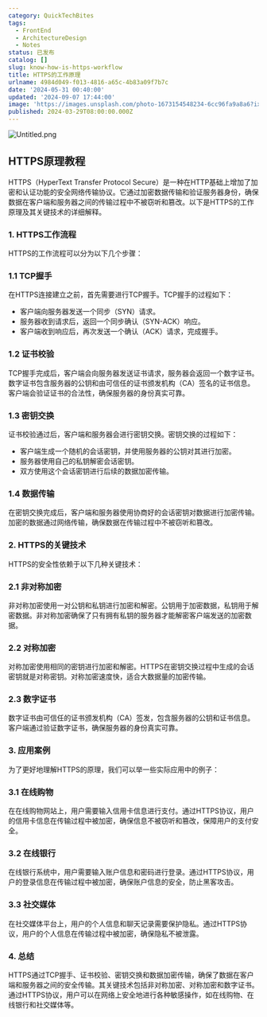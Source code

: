 ```yaml
---
category: QuickTechBites
tags:
  - FrontEnd
  - ArchitectureDesign
  - Notes
status: 已发布
catalog: []
slug: know-how-is-https-workflow
title: HTTPS的工作原理
urlname: 4984d049-f013-4816-a65c-4b83a09f7b7c
date: '2024-05-31 00:40:00'
updated: '2024-09-07 17:44:00'
image: 'https://images.unsplash.com/photo-1673154548234-6cc96fa9a8a6?ixlib=rb-4.0.3&q=85&fm=jpg&crop=entropy&cs=srgb'
published: 2024-03-29T08:00:00.000Z
---
```


![Untitled.png](https://prod-files-secure.s3.us-west-2.amazonaws.com/5d24fe63-e567-4804-86f9-9fdc62e13082/2950c759-0255-4c0a-becc-122aae8c82c0/Untitled.png?X-Amz-Algorithm=AWS4-HMAC-SHA256&X-Amz-Content-Sha256=UNSIGNED-PAYLOAD&X-Amz-Credential=ASIAZI2LB4662VWXEKQJ%2F20250311%2Fus-west-2%2Fs3%2Faws4_request&X-Amz-Date=20250311T053816Z&X-Amz-Expires=3600&X-Amz-Security-Token=IQoJb3JpZ2luX2VjEFUaCXVzLXdlc3QtMiJIMEYCIQDw3SPaZUgfNHcZ5pFcIwyPXUahCAr%2FdTq9pQpgh9BBLAIhAK9NyJVtbEP1QX%2Bd8j9wFh6Rdnp25xdEoSL3hD2FHmo9KogECJ7%2F%2F%2F%2F%2F%2F%2F%2F%2F%2FwEQABoMNjM3NDIzMTgzODA1IgwoekBZ7JIMSKxm0LQq3ANOy9%2BYZR0TRUCZcYqQbqcueDJr5v1WpFYk7%2F8IO7vIcio1XWrdDDJ8it%2B%2FmtqcW9Uoc76nmqlcr3xObmk0htwIKh5FuufPaqEe%2FVN2t2dX5SoX5OdHxUf16fmbgGUnCmdBU5ed1JoYxJS9j8hNAOVgMVzm0MorjJaqpTOEzZh8cZxcHzaxz9TIbwdaF1i2i442ZkOMsrt%2FKN1Jk0u2RKicxTAfk2GLrEUwaI89y4GFQ9bBoINrxwYVFVYhwwhzTtw6ANGnSoY53vc3%2FnCy%2FmNf89Tw9wwt%2Bzbqsb0uKT3HoYFDeJl%2F6VZzXQE0rzEI7OnWwRkwCrtWzXaN%2BH3VAhKN6zBXIZMr2KvUHpLVtb47jGdHDLxzCHqjtyAGStcqSuQQrPZJSD0JmBfvkjV90zjAejvWutnuuzQidSqQU%2BJNsk72r91JLacnTrhmKsXK4oD5P6E4klSnhEVVr4mdSWk%2B11bhLW2stsfkWlvuTEIAFlqZuEwaNXxXSBVkO6IbPT%2BopBImy85G3R7E33SEjjwaTyE3VzmQL%2FEaIN9JzJ%2Bdowkj5ZzRKoF68l%2BvFmTJnwFJ9aFSILmcgyDhI0VxxAkM3s6%2BMhqhjdJhXUE60CTlJuRuYYObVZ%2BDqc6qFjCkjr%2B%2BBjqkAdEh6glXvzzFU6NAvTr%2BA9WfACe9SHH7f%2FKxRFWZQiu2AsKrVYg88crGzzQb4U7lXqTi4D8GPX%2F7NHCxYUIBUeuNja1Vga6C92%2FepFtH3yv2P%2Bzq5OEMHnUF6T%2FIr4cFvocKzb4hMEz2aWALFNPa%2FUusH2ED2BCVI70Luyst%2Bpo3Eh3yvGFBAazBbcjtrA0%2Fc29jZzwxDHAfupNFzstqTLtqrvCR&X-Amz-Signature=278ce6c8f4c406735bf3be563ad8147bcc0bfd85fe467c06d2c6770275ec12d3&X-Amz-SignedHeaders=host&x-id=GetObject)


## HTTPS原理教程


HTTPS（HyperText Transfer Protocol Secure）是一种在HTTP基础上增加了加密和认证功能的安全网络传输协议。它通过加密数据传输和验证服务器身份，确保数据在客户端和服务器之间的传输过程中不被窃听和篡改。以下是HTTPS的工作原理及其关键技术的详细解释。


### 1. HTTPS工作流程


HTTPS的工作流程可以分为以下几个步骤：


### 1.1 TCP握手


在HTTPS连接建立之前，首先需要进行TCP握手。TCP握手的过程如下：

- 客户端向服务器发送一个同步（SYN）请求。
- 服务器收到请求后，返回一个同步确认（SYN-ACK）响应。
- 客户端收到响应后，再次发送一个确认（ACK）请求，完成握手。

### 1.2 证书校验


TCP握手完成后，客户端会向服务器发送证书请求，服务器会返回一个数字证书。数字证书包含服务器的公钥和由可信任的证书颁发机构（CA）签名的证书信息。客户端会验证证书的合法性，确保服务器的身份真实可靠。


### 1.3 密钥交换


证书校验通过后，客户端和服务器会进行密钥交换。密钥交换的过程如下：

- 客户端生成一个随机的会话密钥，并使用服务器的公钥对其进行加密。
- 服务器使用自己的私钥解密会话密钥。
- 双方使用这个会话密钥进行后续的数据加密传输。

### 1.4 数据传输


在密钥交换完成后，客户端和服务器使用协商好的会话密钥对数据进行加密传输。加密的数据通过网络传输，确保数据在传输过程中不被窃听和篡改。


### 2. HTTPS的关键技术


HTTPS的安全性依赖于以下几种关键技术：


### 2.1 非对称加密


非对称加密使用一对公钥和私钥进行加密和解密。公钥用于加密数据，私钥用于解密数据。非对称加密确保了只有拥有私钥的服务器才能解密客户端发送的加密数据。


### 2.2 对称加密


对称加密使用相同的密钥进行加密和解密。HTTPS在密钥交换过程中生成的会话密钥就是对称密钥。对称加密速度快，适合大数据量的加密传输。


### 2.3 数字证书


数字证书由可信任的证书颁发机构（CA）签发，包含服务器的公钥和证书信息。客户端通过验证数字证书，确保服务器的身份真实可靠。


### 3. 应用案例


为了更好地理解HTTPS的原理，我们可以举一些实际应用中的例子：


### 3.1 在线购物


在在线购物网站上，用户需要输入信用卡信息进行支付。通过HTTPS协议，用户的信用卡信息在传输过程中被加密，确保信息不被窃听和篡改，保障用户的支付安全。


### 3.2 在线银行


在线银行系统中，用户需要输入账户信息和密码进行登录。通过HTTPS协议，用户的登录信息在传输过程中被加密，确保账户信息的安全，防止黑客攻击。


### 3.3 社交媒体


在社交媒体平台上，用户的个人信息和聊天记录需要保护隐私。通过HTTPS协议，用户的个人信息在传输过程中被加密，确保隐私不被泄露。


### 4. 总结


HTTPS通过TCP握手、证书校验、密钥交换和数据加密传输，确保了数据在客户端和服务器之间的安全传输。其关键技术包括非对称加密、对称加密和数字证书。通过HTTPS协议，用户可以在网络上安全地进行各种敏感操作，如在线购物、在线银行和社交媒体等。

